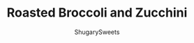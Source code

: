 ---
layout: ../../layouts/MarkdownPostLayout.astro
title: Roasted Broccoli and Zucchini
author: ShugarySweets
pubDate: 2019-01-15
description: "Crisp pieces of roasted broccoli and roasted zucchini covered in garlic and Parmesan cheese make for a glorious side dish. This easy to make and kid-friendly Roasted Broccoli and Zucchini recipe deserves a spot on your dinner table! "
image_url: https://www.shugarysweets.com/wp-content/uploads/2011/08/Roasted-Broccoli-and-Zucchini-045-scaled.jpg
tags: ["Side Dishes","American"]
calories: 188
protein: 6
carbohydrates: 11
fats: 15
fiber: 4
ingredients: ["2 large heads of broccoli, trimmed","2 small zucchini, sliced","6 cloves garlic, chopped roughly (big pieces)","1/3 cup olive oil","1 teaspoon kosher salt","1/2 teaspoon ground black pepper","1/2 lemon, juiced","1/2 cup parmesan cheese"]
serves: 6
time: "40 minutes"
prepTime: "10 minutes"
instructions: ["Mix vegetables in large bowl and coat with olive oil. Add garlic, salt, and pepper. Lay on cookie sheet with parchment (or use a baking stone). Roast 400 degrees for 20-30 minutes, stirring and turning occasionally.","Pour in serving dish. Drizzle with a little more olive oil. Add cheese and juice from 1/2 lemon. Serve as a side, or over pasta. Yum."]
nutrition: ["188 calories","11 grams carbohydrates","7 milligrams cholesterol","15 grams fat","4 grams fiber","6 grams protein","3 grams saturated fat","579 grams sodium","2 grams sugar","0 grams trans fat","11 grams unsaturated fat"]
---